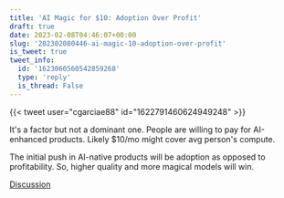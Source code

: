```yaml
---
title: 'AI Magic for $10: Adoption Over Profit'
draft: true
date: 2023-02-08T04:46:07+00:00
slug: '202302080446-ai-magic-10-adoption-over-profit'
is_tweet: true
tweet_info:
  id: '1623060560542859268'
  type: 'reply'
  is_thread: False
---
```




{{< tweet user="cgarciae88" id="1622791460624949248" >}}

It's a factor but not a dominant one. People are willing to pay for AI-enhanced products. Likely $10/mo might cover avg person's compute. 

The initial push in AI-native products will be adoption as opposed to profitability. So, higher quality and more magical models will win.

[Discussion](https://x.com/sytelus/status/1623060560542859268)
